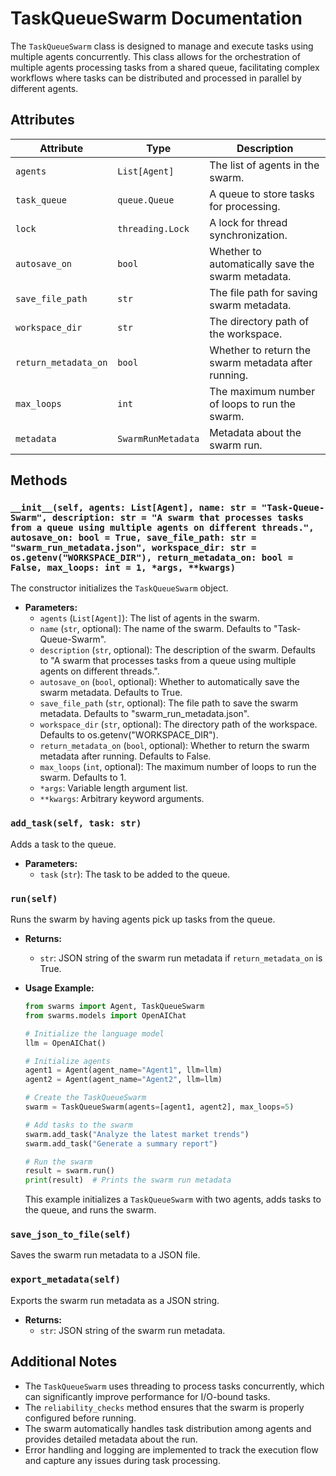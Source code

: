 # TaskQueueSwarm Documentation

The `TaskQueueSwarm` class is designed to manage and execute tasks using multiple agents concurrently. This class allows for the orchestration of multiple agents processing tasks from a shared queue, facilitating complex workflows where tasks can be distributed and processed in parallel by different agents.

## Attributes

| Attribute | Type | Description |
|-----------|------|-------------|
| `agents` | `List[Agent]` | The list of agents in the swarm. |
| `task_queue` | `queue.Queue` | A queue to store tasks for processing. |
| `lock` | `threading.Lock` | A lock for thread synchronization. |
| `autosave_on` | `bool` | Whether to automatically save the swarm metadata. |
| `save_file_path` | `str` | The file path for saving swarm metadata. |
| `workspace_dir` | `str` | The directory path of the workspace. |
| `return_metadata_on` | `bool` | Whether to return the swarm metadata after running. |
| `max_loops` | `int` | The maximum number of loops to run the swarm. |
| `metadata` | `SwarmRunMetadata` | Metadata about the swarm run. |

## Methods

### `__init__(self, agents: List[Agent], name: str = "Task-Queue-Swarm", description: str = "A swarm that processes tasks from a queue using multiple agents on different threads.", autosave_on: bool = True, save_file_path: str = "swarm_run_metadata.json", workspace_dir: str = os.getenv("WORKSPACE_DIR"), return_metadata_on: bool = False, max_loops: int = 1, *args, **kwargs)`

The constructor initializes the `TaskQueueSwarm` object.

- **Parameters:**
  - `agents` (`List[Agent]`): The list of agents in the swarm.
  - `name` (`str`, optional): The name of the swarm. Defaults to "Task-Queue-Swarm".
  - `description` (`str`, optional): The description of the swarm. Defaults to "A swarm that processes tasks from a queue using multiple agents on different threads.".
  - `autosave_on` (`bool`, optional): Whether to automatically save the swarm metadata. Defaults to True.
  - `save_file_path` (`str`, optional): The file path to save the swarm metadata. Defaults to "swarm_run_metadata.json".
  - `workspace_dir` (`str`, optional): The directory path of the workspace. Defaults to os.getenv("WORKSPACE_DIR").
  - `return_metadata_on` (`bool`, optional): Whether to return the swarm metadata after running. Defaults to False.
  - `max_loops` (`int`, optional): The maximum number of loops to run the swarm. Defaults to 1.
  - `*args`: Variable length argument list.
  - `**kwargs`: Arbitrary keyword arguments.

### `add_task(self, task: str)`

Adds a task to the queue.

- **Parameters:**
  - `task` (`str`): The task to be added to the queue.

### `run(self)`

Runs the swarm by having agents pick up tasks from the queue.

- **Returns:**
  - `str`: JSON string of the swarm run metadata if `return_metadata_on` is True.

- **Usage Example:**
  ```python
  from swarms import Agent, TaskQueueSwarm
  from swarms.models import OpenAIChat

  # Initialize the language model
  llm = OpenAIChat()

  # Initialize agents
  agent1 = Agent(agent_name="Agent1", llm=llm)
  agent2 = Agent(agent_name="Agent2", llm=llm)

  # Create the TaskQueueSwarm
  swarm = TaskQueueSwarm(agents=[agent1, agent2], max_loops=5)

  # Add tasks to the swarm
  swarm.add_task("Analyze the latest market trends")
  swarm.add_task("Generate a summary report")

  # Run the swarm
  result = swarm.run()
  print(result)  # Prints the swarm run metadata
  ```

  This example initializes a `TaskQueueSwarm` with two agents, adds tasks to the queue, and runs the swarm.

### `save_json_to_file(self)`

Saves the swarm run metadata to a JSON file.

### `export_metadata(self)`

Exports the swarm run metadata as a JSON string.

- **Returns:**
  - `str`: JSON string of the swarm run metadata.

## Additional Notes

- The `TaskQueueSwarm` uses threading to process tasks concurrently, which can significantly improve performance for I/O-bound tasks.
- The `reliability_checks` method ensures that the swarm is properly configured before running.
- The swarm automatically handles task distribution among agents and provides detailed metadata about the run.
- Error handling and logging are implemented to track the execution flow and capture any issues during task processing.
